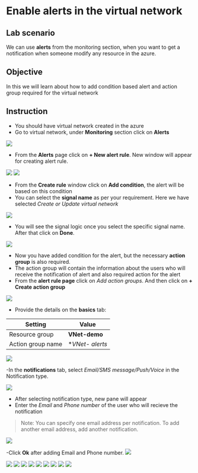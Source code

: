 # Enable alerts in the virtual network

## Lab scenario

We can use **alerts** from the monitoring section, when you want to get a notification when someone modify any resource in the azure. 

## Objective

In this we will learn about how to add condition based alert and action group required for the virtual network

## Instruction

- You should have virtual network created in the azure
- Go to virtual network, under **Monitoring** section click on **Alerts**

<img src="Images/Virtual Network - Add alert/VNet alert page.png">

- From the **Alerts** page click on **+ New alert rule**. New window will appear for creating alert rule. 

<img src="Images/Virtual Network - Add alert/Create alert rule 1.png">

<img src="Images/Virtual Network - Add alert/Create alert rule 2.png">

- From the **Create rule** window click on **Add condition**, the alert will be based on this condition
- You can select the **signal name** as per your requirement. Here we have selected *Create or Update virtual network*

<img src="Images/Virtual Network - Add alert/Select a signal.png">

- You will see the signal logic once you select the specific signal name. After that click on **Done**.
  
<img src="Images/Virtual Network - Add alert/Configure signal logic.png">

- Now you have added condition for the alert, but the necessary **action group** is also required. 
- The action group will contain the information about the users who will receive the notification of alert and also required action for the alert
- From the **alert rule page** click on *Add action groups*. And then click on **+ Create action group**

<img src="Images/Virtual Network - Add alert/Add action group.png">

- Provide the details on the **basics** tab:

| Setting | Value |
| -- | -- |
| Resource group | **VNet-demo** |
| Action group name | **VNet- alerts* |

<img src="Images/Virtual Network - Add alert/Create action group basic.png">

-In the **notifications** tab, select *Email/SMS message/Push/Voice* in the Notification type.

<img src="Images/Virtual Network - Add alert/Create action group notification.png">

- After selecting notification type, new pane will appear
- Enter the *Email* and *Phone number* of the user who will recieve the notification
> Note: You can specify one email address per notification. To add another email address, add another notification.

<img src="Images/Virtual Network - Add alert/Email or SMS.png">

-Click **Ok** after adding Email and Phone number.
<img src="Images/Virtual Network - Add alert/Create action group notification 2.png">

<img src="Images/Virtual Network - Add alert/Create action group actions.png">

<img src="Images/Virtual Network - Add alert/Create alert rule final.png">

<img src="Images/Virtual Network - Add alert/Email alert activated 1.png">

<img src="Images/Virtual Network - Add alert/Email alert activated 2.png">

<img src="Images/Virtual Network - Add alert/Alert page with alerts.png">

<img src="Images/Virtual Network - Add alert/All alerts.png">

<img src="Images/Virtual Network - Add alert/Change alert state.png">

<img src="Images/Virtual Network - Add alert/Select a alert state.png">

<img src="Images/Virtual Network - Add alert/Closed and acknowledge alerts.png">


